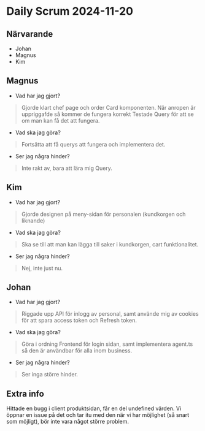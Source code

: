# Daily Scrum 2024-11-20

## Närvarande

- Johan
- Magnus
- Kim

## Magnus

- Vad har jag gjort?

> Gjorde klart chef page och order Card komponenten. När anropen är uppriggafde så kommer de fungera korrekt
> Testade Query för att se om man kan få det att fungera.

- Vad ska jag göra?

> Fortsätta att få querys att fungera och implementera det.

- Ser jag några hinder?

> Inte rakt av, bara att lära mig Query.

## Kim

- Vad har jag gjort?

> Gjorde designen på meny-sidan för personalen (kundkorgen och liknande)

- Vad ska jag göra?

> Ska se till att man kan lägga till saker i kundkorgen, cart funktionalitet.

- Ser jag några hinder?

> Nej, inte just nu.

## Johan

- Vad har jag gjort?

> Riggade upp API för inlogg av personal, samt använde mig av cookies för att spara access token och Refresh token.

- Vad ska jag göra?

> Göra i ordning Frontend för login sidan, samt implementera agent.ts så den är användbar för alla inom business.

- Ser jag några hinder?

> Ser inga större hinder.

## Extra info

Hittade en bugg i client produktsidan, får en del undefined värden. Vi öppnar en issue på det och tar itu med den när vi har möjlighet (så snart som möjligt), bör inte vara något större problem.
